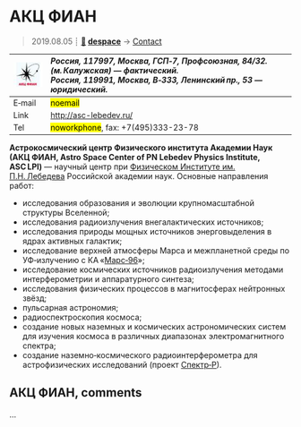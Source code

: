 # АКЦ ФИАН
> 2019.08.05 ┊ **[🚀](../index/index.md) [despace](index.md)** → [Contact](contact.md)

|[![](f/contact/a/asc_lebedev_logo1_thumb.jpg)](f/contact/a/asc_lebedev_logo1.png)|*Россия, 117997, Москва, ГСП‑7, Профсоюзная, 84/32. (м. Калужская) — фактический.<br> Россия, 119991, Москва, В‑333, Ленинский пр., 53 — юридический.*|
|:--|:--|
|E‑mail| <mark>noemail</mark> |
|Link| <http://asc-lebedev.ru/> |
|Tel| <mark>noworkphone</mark>, fax: +7(495)333-23-78 |

**Астрокосмический центр Физического института Академии Наук (АКЦ ФИАН, Astro Space Center of PN Lebedev Physics Institute, ASC LPI)** — научный центр при [Физическом Институте им. П.Н. Лебедева](zz_fian.md) Российской академии наук. Основные направления работ:

   - исследования образования и эволюции крупномасштабной структуры Вселенной;
   - исследования радиоизлучения внегалактических источников;
   - исследования природы мощных источников энерговыделения в ядрах активных галактик;
   - исследование верхней атмосферы Марса и межпланетной среды по УФ‑излучению с КА «[Марс‑96](mars_96.md)»;
   - исследование космических источников радиоизлучения методами интерферометрии и аппаратурного синтеза;
   - исследования физических процессов в магнитосферах нейтронных звёзд;
   - пульсарная астрономия;
   - радиоспектроскопия космоса;
   - создание новых наземных и космических астрономических систем для изучения космоса в различных диапазонах электромагнитного спектра;
   - создание наземно‑космического радиоинтерферометра для астрофизических исследований (проект [Спектр‑Р](спектр_р.md)).

<p style="page-break-after:always"> </p>

## АКЦ ФИАН, comments

…
